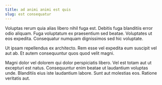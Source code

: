 ```yaml
---
title: ad animi animi est quis
slug: est consequatur
---
```


Voluptas rerum quia alias libero nihil fuga est. Debitis fuga blanditiis error odio aliquam. Fuga voluptatum ex praesentium sed beatae. Voluptates ut eos expedita. Consequatur numquam dignissimos sed hic voluptate.

Ut ipsam repellendus ex architecto. Rem esse vel expedita eum suscipit vel aut ab. Et autem consequuntur quos quod velit magni.

Magni dolor vel dolorem qui dolor perspiciatis libero. Vel est totam aut ut excepturi est natus. Consequuntur enim beatae ut laudantium voluptas unde. Blanditiis eius iste laudantium labore. Sunt aut molestias eos. Ratione veritatis aut.
